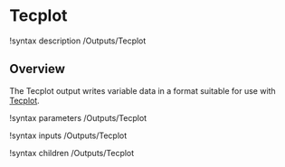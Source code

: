 # Tecplot

!syntax description /Outputs/Tecplot

## Overview

The Tecplot output writes variable data in a format suitable for use with
[Tecplot](https://www.tecplot.com).

!syntax parameters /Outputs/Tecplot

!syntax inputs /Outputs/Tecplot

!syntax children /Outputs/Tecplot
